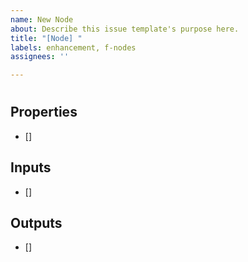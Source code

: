 ```yaml
---
name: New Node
about: Describe this issue template's purpose here.
title: "[Node] "
labels: enhancement, f-nodes
assignees: ''

---
```


<short description of node purpose>

# <node name>

## Properties
* <Name> [<Type>]

## Inputs
* <Name> [<Type>]

## Outputs
* <Name> [<Type>]
